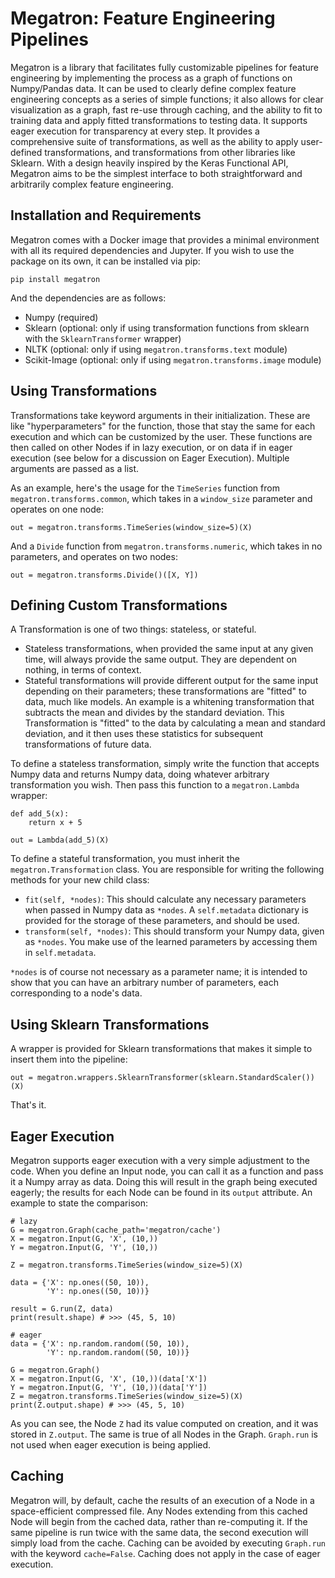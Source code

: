 # Megatron: Feature Engineering Pipelines

Megatron is a library that facilitates fully customizable pipelines for feature engineering by implementing the process as a graph of functions on Numpy/Pandas data. It can be used to clearly define complex feature engineering concepts as a series of simple functions; it also allows for clear visualization as a graph, fast re-use through caching, and the ability to fit to training data and apply fitted transformations to testing data. It supports eager execution for transparency at every step. It provides a comprehensive suite of transformations, as well as the ability to apply user-defined transformations, and transformations from other libraries like Sklearn. With a design heavily inspired by the Keras Functional API, Megatron aims to be the simplest interface to both straightforward and arbitrarily complex feature engineering.

## Installation and Requirements
Megatron comes with a Docker image that provides a minimal environment with all its required dependencies and Jupyter. If you wish to use the package on its own, it can be installed via pip:

`pip install megatron`

And the dependencies are as follows:

- Numpy (required)
- Sklearn (optional: only if using transformation functions from sklearn with the `SklearnTransformer` wrapper)
- NLTK (optional: only if using `megatron.transforms.text` module)
- Scikit-Image (optional: only if using `megatron.transforms.image` module)

## Using Transformations
Transformations take keyword arguments in their initialization. These are like "hyperparameters" for the function, those that stay the same for each execution and which can be customized by the user. These functions are then called on other Nodes if in lazy execution, or on data if in eager execution (see below for a discussion on Eager Execution). Multiple arguments are passed as a list.

As an example, here's the usage for the `TimeSeries` function from `megatron.transforms.common`, which takes in a `window_size` parameter and operates on one node:

`out = megatron.transforms.TimeSeries(window_size=5)(X)`

And a `Divide` function from `megatron.transforms.numeric`, which takes in no parameters, and operates on two nodes:

`out = megatron.transforms.Divide()([X, Y])`

## Defining Custom Transformations
A Transformation is one of two things: stateless, or stateful.

- Stateless transformations, when provided the same input at any given time, will always provide the same output. They are dependent on nothing, in terms of context.
- Stateful transformations will provide different output for the same input depending on their parameters; these transformations are "fitted" to data, much like models. An example is a whitening transformation that subtracts the mean and divides by the standard deviation. This Transformation is "fitted" to the data by calculating a mean and standard deviation, and it then uses these statistics for subsequent transformations of future data.

To define a stateless transformation, simply write the function that accepts Numpy data and returns Numpy data, doing whatever arbitrary transformation you wish. Then pass this function to a `megatron.Lambda` wrapper:

```
def add_5(x):
    return x + 5

out = Lambda(add_5)(X)
```

To define a stateful transformation, you must inherit the `megatron.Transformation` class. You are responsible for writing the following methods for your new child class:

- `fit(self, *nodes)`: This should calculate any necessary parameters when passed in Numpy data as `*nodes`. A `self.metadata` dictionary is provided for the storage of these parameters, and should be used.
- `transform(self, *nodes)`: This should transform your Numpy data, given as `*nodes`. You make use of the learned parameters by accessing them in `self.metadata`.

`*nodes` is of course not necessary as a parameter name; it is intended to show that you can have an arbitrary number of parameters, each corresponding to a node's data.

## Using Sklearn Transformations
A wrapper is provided for Sklearn transformations that makes it simple to insert them into the pipeline:

`out = megatron.wrappers.SklearnTransformer(sklearn.StandardScaler())(X)`

That's it.

## Eager Execution
Megatron supports eager execution with a very simple adjustment to the code. When you define an Input node, you can call it as a function and pass it a Numpy array as data. Doing this will result in the graph being executed eagerly; the results for each Node can be found in its `output` attribute. An example to state the comparison:

```
# lazy
G = megatron.Graph(cache_path='megatron/cache')
X = megatron.Input(G, 'X', (10,))
Y = megatron.Input(G, 'Y', (10,))

Z = megatron.transforms.TimeSeries(window_size=5)(X)

data = {'X': np.ones((50, 10)),
        'Y': np.ones((50, 10))}

result = G.run(Z, data)
print(result.shape) # >>> (45, 5, 10)

# eager
data = {'X': np.random.random((50, 10)),
        'Y': np.random.random((50, 10))}

G = megatron.Graph()
X = megatron.Input(G, 'X', (10,))(data['X'])
Y = megatron.Input(G, 'Y', (10,))(data['Y'])
Z = megatron.transforms.TimeSeries(window_size=5)(X)
print(Z.output.shape) # >>> (45, 5, 10)
```

As you can see, the Node `Z` had its value computed on creation, and it was stored in `Z.output`. The same is true of all Nodes in the Graph. `Graph.run` is not used when eager execution is being applied.

## Caching
Megatron will, by default, cache the results of an execution of a Node in a space-efficient compressed file. Any Nodes extending from this cached Node will begin from the cached data, rather than re-computing it. If the same pipeline is run twice with the same data, the second execution will simply load from the cache.
Caching can be avoided by executing `Graph.run` with the keyword `cache=False`. Caching does not apply in the case of eager execution.
